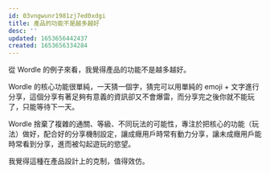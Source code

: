 ```yaml
---
id: 03vngwunr1981zj7ed0xdgi
title: 產品的功能不是越多越好
desc: ''
updated: 1653656442437
created: 1653656334284
---
```


從 Wordle 的例子來看，我覺得產品的功能不是越多越好。

Wordle 的核心功能很單純，一天猜一個字，猜完可以用單純的 emoji + 文字進行分享，這個分享有著足夠有意義的資訊卻又不會爆雷，而分享完之後你就不能玩了，只能等待下一天。

Wordle 捨棄了複雜的通關、等級、不同玩法的可能性，專注於把核心的功能（玩法）做好，配合好的分享機制設定，讓成癮用戶時常有動力分享，讓未成癮用戶能時常看到分享，進而被勾起遊玩的慾望。

我覺得這種在產品設計上的克制，值得效仿。